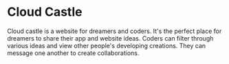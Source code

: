 # Cloud Castle
Cloud castle is a website for dreamers and coders. It's the perfect place for dreamers to share their app and website ideas. Coders can filter through various 
ideas and view other people's developing creations. They can message one another to create collaborations.
